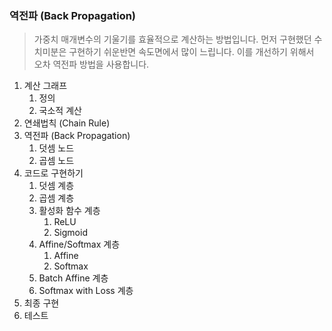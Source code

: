 ### 역전파 (Back Propagation)

> 가중치 매개변수의 기울기를 효율적으로 계산하는 방법입니다. 먼저 구현했던 수치미분은 구현하기 쉬운반면 속도면에서 많이 느립니다. 이를 개선하기 위해서 오차 역전파 방법을 사용합니다.



1. 계산 그래프
   1. 정의
   2. 국소적 계산
2. 연쇄법칙 (Chain Rule)
3. 역전파 (Back Propagation)
   1. 덧셈 노드
   2. 곱셈 노드
4. 코드로 구현하기
   1. 덧셈 계층
   2. 곱셈 계층
   3. 활성화 함수 계층
      1. ReLU
      2. Sigmoid
   4. Affine/Softmax 계층
      1. Affine
      2. Softmax
   5. Batch Affine 계층
   6. Softmax with Loss 계층
5. 최종 구현
6. 테스트